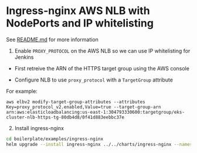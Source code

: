 # Ingress-nginx AWS NLB with NodePorts and IP whitelisting

See [README.md](../../charts/ingress-nginx/README.md) for more information


1) Enable `PROXY_PROTOCOL` on the AWS NLB so we can use IP whitelisting for Jenkins

- First retreive the ARN of the HTTPS target group using the AWS console

- Configure NLB to use `proxy_protocol` with a `TargetGroup` attribute

For example:

`aws elbv2 modify-target-group-attributes --attributes Key=proxy_protocol_v2.enabled,Value=true --target-group-arn arn:aws:elasticloadbalancing:us-east-1:304793330600:targetgroup/eks-cluster-nlb-https-tg-80db4d8/0f41d883eebbc37e`

2. Install ingress-nginx 

```bash
cd boilerplate/examples/ingress-nginx
helm upgrade --install ingress-nginx ../../charts/ingress-nginx --namespace default --values ./values-override.yaml
```

